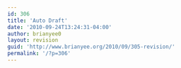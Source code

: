 ```yaml
---
id: 306
title: 'Auto Draft'
date: '2010-09-24T13:24:31-04:00'
author: brianyee0
layout: revision
guid: 'http://www.brianyee.org/2010/09/305-revision/'
permalink: '/?p=306'
---
```


